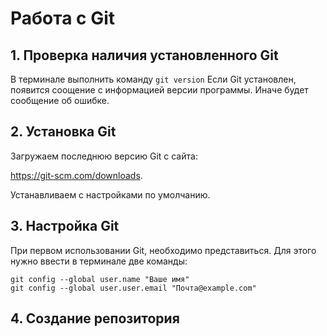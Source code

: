 # Работа с Git
## 1. Проверка наличия установленного Git
В терминале выполнить команду `git version`
Если Git установлен, появится соощение с информацией версии программы. Иначе будет сообщение об ошибке.

## 2. Установка Git 
Загружаем последнюю версию Git с сайта:

https://git-scm.com/downloads.

Устанавливаем с настройками по умолчанию.

## 3. Настройка Git
При первом использовании Git, необходимо представиться. Для этого нужно ввести в терминале две команды: 
```
git config --global user.name "Ваше имя"
git config --global user.user.email "Почта@example.com"
```

## 4. Создание репозитория
